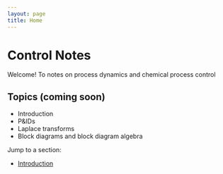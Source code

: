 ```yaml
---
layout: page
title: Home
---
```


# Control Notes

Welcome! To notes on process dynamics and chemical process control

## Topics (coming soon)
- Introduction
- P&IDs
- Laplace transforms
- Block diagrams and block diagram algebra

Jump to a section:

- [Introduction](/introduction/)
